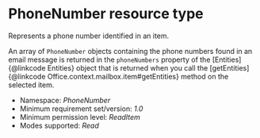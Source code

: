 # PhoneNumber resource type

Represents a phone number identified in an item.

An array of `PhoneNumber` objects containing the phone numbers found in an email message is returned in the `phoneNumbers` property of the [Entities]{@linkcode Entities} object that is returned when you call the [getEntities]{@linkcode Office.context.mailbox.item#getEntities} method on the selected item.

*	Namespace: *PhoneNumber*
*	Minimum requirement set/version: *1.0*
*	Minimum permission level: *ReadItem*
*	Modes supported: *Read*



